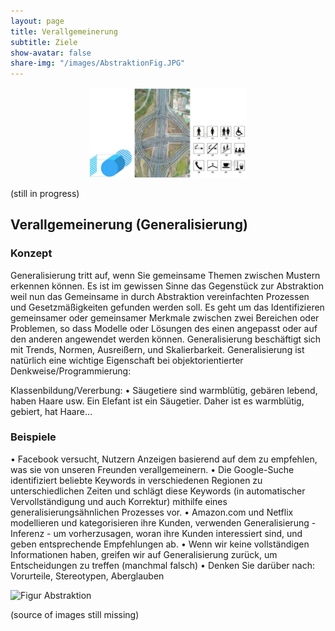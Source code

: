 ```yaml
---
layout: page
title: Verallgemeinerung
subtitle: Ziele
show-avatar: false
share-img: "/images/AbstraktionFig.JPG"
--- 
```


<center><img src="/images/AbstraktionFig.jpg" width="50%" height="50%"/></center>

(still in progress)

## Verallgemeinerung (Generalisierung)

### Konzept
Generalisierung tritt auf, wenn Sie gemeinsame Themen zwischen Mustern erkennen können. Es ist im gewissen Sinne das Gegenstück zur Abstraktion weil nun das Gemeinsame in durch Abstraktion vereinfachten Prozessen und Gesetzmäßigkeiten gefunden werden soll. Es geht um das Identifizieren gemeinsamer oder gemeinsamer Merkmale zwischen zwei Bereichen oder Problemen, so dass Modelle oder Lösungen des einen angepasst oder auf den anderen angewendet werden können. Generalisierung beschäftigt sich mit Trends, Normen, Ausreißern, und Skalierbarkeit. Generalisierung ist natürlich eine wichtige Eigenschaft bei objektorientierter Denkweise/Programmierung: 

Klassenbildung/Vererbung:
•	Säugetiere sind warmblütig, gebären lebend, haben Haare usw. Ein Elefant ist ein Säugetier. Daher ist es warmblütig, gebiert, hat Haare… 

### Beispiele
•	Facebook versucht, Nutzern Anzeigen basierend auf dem zu empfehlen, was sie von unseren Freunden verallgemeinern. 
•	Die Google-Suche identifiziert beliebte Keywords in verschiedenen Regionen zu unterschiedlichen Zeiten und schlägt diese Keywords (in automatischer Vervollständigung und auch Korrektur) mithilfe eines generalisierungsähnlichen Prozesses vor. 
•	Amazon.com und Netflix modellieren und kategorisieren ihre Kunden, verwenden Generalisierung - Inferenz - um vorherzusagen, woran ihre Kunden interessiert sind, und geben entsprechende Empfehlungen ab. 
•	Wenn wir keine vollständigen Informationen haben, greifen wir auf Generalisierung zurück, um Entscheidungen zu treffen (manchmal falsch) 
•	Denken Sie darüber nach: Vorurteile, Stereotypen, Aberglauben



![Figur Abstraktion](https://ctathtw.github.io/images/AbstraktionFig.jpg)

(source of images still missing)
